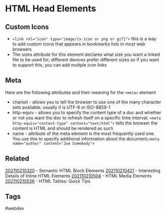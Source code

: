 # HTML Head Elements


## Custom Icons
* ```<link rel="icon" type="image/{x-icon or png or gif}">``` this is a way to 
add custom icons that appears in bookmarks lists in most web browsers
* The sizes attribute for this element declares what size you want a linked file
to be used for; different devices prefer different sizes so if you want to
support this, you can add multple icon links


## Meta
Here are the following attributes and their meaning for the ```<meta>``` element
* charset - allows you to tell the browser to use one of the many character sets
available; usually it is UTF-8 or ISO-8859-1
* http-equiv - allows you to specify the content type of a doc and whether or
not you want the doc to refresh itself on a specific time interval; ```<meta
http-equiv="content-type" content="text/html">``` tells the browser the content
is HTML and should be rendered as such
* name - attribute of the meta element is the most frequently used one. You use
this to specify additional information about the document;```<meta name="author"
content="Joe Somebody">```

## Related
[202110210320](../202110210320) - Semantic HTML Block Elements
[202110210421](../202110210421) - Interesting Details of Inline HTML Elements
[202110210504](../202110210504) - HTML Media Elements
[202110210536](../202110210536) - HTML Tables: Quick Tips


## Tags
#webdev
